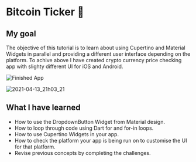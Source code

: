# Bitcoin Ticker 🤑

## My goal

The objective of this tutorial is to learn about using Cupertino and Material Widgets in parallel and providing a different user interface depending on the platform.
To achive above I have created crypto currency price checking app with slighty different UI for iOS and Android. 

![Finished App](https://github.com/londonappbrewery/Images/blob/master/bitcoin-flutter-demo.gif)

![2021-04-13_21h03_21](https://user-images.githubusercontent.com/72250823/114670729-9da17900-9d03-11eb-84f0-6adf35cddc4c.gif)


## What I have learned

- How to use the DropdownButton Widget from Material design.
- How to loop through code using Dart for and for-in loops.
- How to use Cupertino Widgets in your app.
- How to check the platform your app is being run on to customise the UI for that platform.
- Revise previous concepts by completing the challenges.

